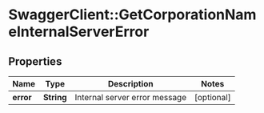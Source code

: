 # SwaggerClient::GetCorporationNameInternalServerError

## Properties
Name | Type | Description | Notes
------------ | ------------- | ------------- | -------------
**error** | **String** | Internal server error message | [optional] 


